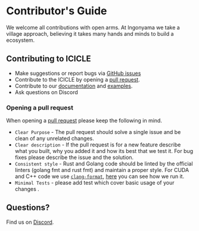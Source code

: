 # Contributor's Guide

We welcome all contributions with open arms. At Ingonyama we take a village approach, believing it takes many hands and minds to build a ecosystem.

## Contributing to ICICLE

- Make suggestions or report bugs via [GitHub issues](https://github.com/ingonyama-zk/icicle/issues)
- Contribute to the ICICLE by opening a [pull request](https://github.com/ingonyama-zk/icicle/pulls).
- Contribute to our [documentation](https://github.com/ingonyama-zk/developer-docs) and [examples](https://github.com/ingonyama-zk/icicle/tree/main/examples).
- Ask questions on Discord

### Opening a pull request

When opening a [pull request](https://github.com/ingonyama-zk/icicle/pulls) please keep the following in mind.

- `Clear Purpose` - The pull request should solve a single issue and be clean of any unrelated changes.
- `Clear description` - If the pull request is for a new feature describe what you built, why you added it and how its best that we test it. For bug fixes please describe the issue and the solution.
- `Consistent style` - Rust and Golang code should be linted by the official linters (golang fmt and rust fmt) and maintain a proper style. For CUDA and C++ code we use [`clang-format`](https://github.com/ingonyama-zk/icicle/blob/main/.clang-format), [here](https://github.com/ingonyama-zk/icicle/blob/605c25f9d22135c54ac49683b710fe2ce06e2300/.github/workflows/main-format.yml#L46) you can see how we run it.
- `Minimal Tests` - please add test which cover basic usage of your changes .

## Questions?

Find us on [Discord](https://discord.gg/6vYrE7waPj).

